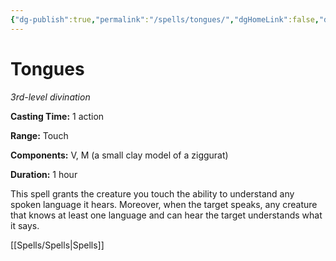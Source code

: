 ```yaml
---
{"dg-publish":true,"permalink":"/spells/tongues/","dgHomeLink":false,"dgPassFrontmatter":true}
---
```



# Tongues

*3rd-level divination*

**Casting Time:** 1 action

**Range:** Touch

**Components:** V, M (a small clay model of a ziggurat)

**Duration:** 1 hour

This spell grants the creature you touch the ability to understand any spoken language it hears. Moreover, when the target speaks, any creature that knows at least one language and can hear the target understands what it says.


[[Spells/Spells|Spells]]
